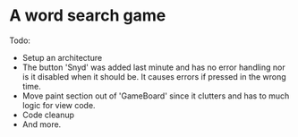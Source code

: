 # A word search game

Todo:
- Setup an architecture
- The button 'Snyd' was added last minute and has no error handling nor is it disabled when it should be. It causes errors if pressed in the wrong time.
- Move paint section out of 'GameBoard' since it clutters and has to much logic for view code.
- Code cleanup
- And more.

